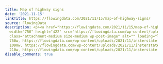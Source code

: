 ```yaml
---
title: Map of highway signs
date: '2021-11-15'
linkTitle: https://flowingdata.com/2021/11/15/map-of-highway-signs/
source: FlowingData
description: <p><a href="https://flowingdata.com/2021/11/15/map-of-highway-signs/"><img
  width="750" height="422" src="https://flowingdata.com/wp-content/uploads/2021/11/insterstate-signs-750x422.png"
  class="attachment-medium size-medium wp-post-image" alt="" loading="lazy" srcset="https://flowingdata.com/wp-content/uploads/2021/11/insterstate-signs-750x422.png
  750w, https://flowingdata.com/wp-content/uploads/2021/11/insterstate-signs-1090x614.png
  1090w, https://flowingdata.com/wp-content/uploads/2021/11/insterstate-signs-210x118.png
  210w, https://flowingdata.com/wp-content/uploads/2021/11/insterstate-signs ...
disable_comments: true
---
```

<p><a href="https://flowingdata.com/2021/11/15/map-of-highway-signs/"><img width="750" height="422" src="https://flowingdata.com/wp-content/uploads/2021/11/insterstate-signs-750x422.png" class="attachment-medium size-medium wp-post-image" alt="" loading="lazy" srcset="https://flowingdata.com/wp-content/uploads/2021/11/insterstate-signs-750x422.png 750w, https://flowingdata.com/wp-content/uploads/2021/11/insterstate-signs-1090x614.png 1090w, https://flowingdata.com/wp-content/uploads/2021/11/insterstate-signs-210x118.png 210w, https://flowingdata.com/wp-content/uploads/2021/11/insterstate-signs ...